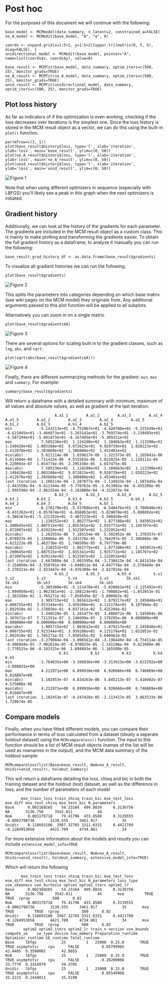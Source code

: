 # Post hoc

For the purposes of this document we will continue with the following:
```  
base_model <- MCMmodel(data_summary, n_latent=2, constrained_a=FALSE)
no_A_model <- MCMedit(base_model, "A", "a", 0)

coords <- expand.grid(x=1:5+2, y=1:5+2)[upper.tri(matrix(0, 5, 5), diag=FALSE), ]
unidirectional_model <- MCMedit(base_model, pointer="A", name=list(coords$x, coords$y), value=0)

base_result <- MCMfit(base_model, data_summary, optim_iters=c(500, 25), monitor_grads=TRUE)
no_A_result <- MCMfit(no_A_model, data_summary, optim_iters=c(500, 25), monitor_grads=TRUE)
unid_result <- MCMfit(unidirectional_model, data_summary, optim_iters=c(500, 25), monitor_grads=TRUE)
```

## Plot loss history

As far as indicators of if the optimization is even working, checking if the loss decreases over iterations is the simplest one. Since the loss history is stored in the MCM result object as a vector, we can do this using the built-in `plot()` function.
```
par(mfrow=c(3, 1))
plot(base_result$history$loss, type='l', xlab='iteration', ylab='loss', main='base_result', ylim=c(0, 50))
plot(no_A_result$history$loss, type='l', xlab='iteration', ylab='loss', main='no_A_result', ylim=c(0, 50))
plot(unid_result$history$loss, type='l', xlab='iteration', ylab='loss', main='unid_result', ylim=c(0, 50))
```

![Figure 1](https://raw.githubusercontent.com/zenabtamimy/MCMSEM/dev-torch/imgs/5.Figure1.png)

Note that when using different optimizers in sequence (especially with LBFGS) you'll likely see a peak in this graph when the next optimizers is initiated.

## Gradient history

Additionally, we can look at the history of the gradients for each parameter. The gradients are included in the MCM result object as a custom class. This is mainly to make plotting and transforming the gradients easier.
To obtain the full gradient history as a dataframe, to analyze it manually you can run the following:

``` 
base_result_grad_history_df <- as.data.frame(base_result$gradients)
```

To visualize all gradient histories we can run the following.

``` 
plot(base_result$gradients)
```

![Figure 2](https://raw.githubusercontent.com/zenabtamimy/MCMSEM/dev-torch/imgs/5.Figure2.png)

This splits the parameters into categories depending on which base matrix (see wiki pages on the MCM model) they originate from. Any additional arguments passed to this plot function will be applied to all subplots.

Alternatively you can zoom in on a single matrix.

``` 
plot(base_result$gradients$A)
```

![Figure 3](https://raw.githubusercontent.com/zenabtamimy/MCMSEM/dev-torch/imgs/5.Figure3.png)

There are several options for scaling built in to the gradient classes, such as `log`, `abs`, and `sqrt`:
``` 
plot(sqrt(abs(base_result$gradients$A)))
``` 

![Figure 4](https://raw.githubusercontent.com/zenabtamimy/MCMSEM/dev-torch/imgs/5.Figure4.png)

Finally, there are different summarizing methods for the gradient: `min`, `max` and `summary`. For example:
``` 
summary(base_result$gradients)
```

Will return a dataframe with a detailed summary with minimum, maximum of all values and absolute values, as well as gradient at the last iteration:
```
                      A.a1_1        A.a1_2        A.a1_3        A.a1_4        A.a1_5        A.a2_2        A.a2_3        A.a2_4        A.a2_5        A.b1_2        A.b1_3        A.b1_4        A.b1_5
min            -5.143213e+01 -4.752067e+01 -4.420788e+01 -5.223549e+01 -4.621045e+01 -3.466873e+01 -3.283141e+01 -3.769374e+01 -3.238495e+01 -5.587294e+01 -5.091473e+01 -6.167405e+01 -5.389321e+01
max             7.585236e+01  1.124280e+02  1.104663e+02  1.113398e+02  1.149420e+02  1.003268e+02  9.872623e+01  9.929739e+01  1.020223e+02  1.412878e+02  1.383869e+02  1.388800e+02  1.453401e+02
min(abs)        5.621114e-06  1.659617e-06  1.322373e-05  1.165841e-06  5.611684e-06  1.711422e-06  4.531583e-06  1.022825e-05  1.128111e-05  9.220093e-07  1.654774e-05  2.295338e-05  1.657475e-05
max(abs)        7.585236e+01  1.124280e+02  1.104663e+02  1.113398e+02  1.149420e+02  1.003268e+02  9.872623e+01  9.929739e+01  1.020223e+02  1.412878e+02  1.383869e+02  1.388800e+02  1.453401e+02
last iteration -1.108114e-04 -1.287877e-04 -1.134933e-04 -1.587445e-04 -2.443558e-04 -6.612344e-05 -3.770762e-05 -1.013982e-04 -6.455206e-05 -2.995590e-04 -2.861554e-04 -3.193808e-04 -4.322873e-04
                      A.b2_1        A.b2_3        A.b2_4        A.b2_5        A.b3_1        A.b3_2        A.b3_4        A.b3_5        A.b4_1        A.b4_2        A.b4_3        A.b4_5        A.b5_1
min            -6.176170e+01 -5.437886e+01 -6.540476e+01 -5.780648e+01 -6.431362e+01 -6.057674e+01 -6.656063e+01 -5.829870e+01 -5.806892e+01 -5.388167e+01 -5.221352e+01 -5.407223e+01 -5.598459e+01
max             1.210252e+02  1.862775e+02  1.877108e+02  1.945052e+02  1.200645e+02  1.887515e+02  1.855341e+02  1.925772e+02  1.185707e+02  1.872007e+02  1.829224e+02  1.912507e+02  1.222052e+02
min(abs)        2.282555e-06  7.185154e-06  5.502952e-06  1.378357e-07  1.078937e-05  1.328066e-06  5.343370e-05  1.764297e-05  2.306886e-06  4.621223e-06  1.463736e-05  1.746509e-05  8.797739e-06
max(abs)        1.210252e+02  1.862775e+02  1.877108e+02  1.945052e+02  1.200645e+02  1.887515e+02  1.855341e+02  1.925772e+02  1.185707e+02  1.872007e+02  1.829224e+02  1.912507e+02  1.222052e+02
last iteration -2.667808e-04 -2.801595e-04 -3.738813e-04 -4.841434e-04 -3.154050e-04 -3.559701e-04 -3.840011e-04 -4.847776e-04 -2.578460e-04 -3.270321e-04 -2.933447e-04 -4.476309e-04 -2.627824e-04
                      A.b5_2        A.b5_3        A.b5_4          S.s1          S.s2          S.s3          S.s4          S.s5        Sk.sk1        Sk.sk2        Sk.sk3        Sk.sk4        Sk.sk5
min            -5.305309e+01 -5.121470e+01 -5.828861e+01 -2.115492e+01 -1.994950e+01 -1.962381e+01 -2.188124e+01 -1.790882e+01 -1.652053e-01 -2.363268e-02 -1.765271e-01 -7.858545e-02 -5.690962e-02
max             1.905715e+02  1.865612e+02  1.879217e+02  2.245840e+01  4.006755e+01  3.923344e+01  3.959208e+01  4.115178e+01  9.197994e-02  2.892910e-02  1.378856e-01  4.837161e-02  5.425204e-02
min(abs)        1.340220e-05  1.281477e-05  3.486872e-06  1.545064e-06  1.387671e-07  7.711351e-07  2.146699e-07  2.179295e-06  0.000000e+00  0.000000e+00  0.000000e+00  0.000000e+00  0.000000e+00
max(abs)        1.905715e+02  1.865612e+02  1.879217e+02  2.245840e+01  4.006755e+01  3.923344e+01  3.959208e+01  4.115178e+01  1.652053e-01  2.892910e-02  1.765271e-01  7.858545e-02  5.690962e-02
last iteration -3.279084e-04 -3.006561e-04 -3.196449e-04 -6.734114e-05 -9.906944e-05 -7.002614e-05 -8.970825e-05 -1.141196e-04  9.421608e-06 -2.770525e-06 -8.193325e-06  1.694891e-06  1.165568e-05
                        K.k1          K.k2          K.k3          K.k4          K.k5
min            -3.764635e+00 -3.166836e+00 -3.313023e+00 -3.622292e+00 -3.098831e+00
max             4.212971e+00  6.899916e+00  6.926666e+00  6.746869e+00  6.816867e+00
min(abs)        1.102453e-07  4.834263e-06  5.845213e-07  5.410402e-07  4.575806e-06
max(abs)        4.212971e+00  6.899916e+00  6.926666e+00  6.746869e+00  6.816867e+00
last iteration  1.102453e-07 -4.247428e-05 -2.113427e-05  3.863533e-06  1.728674e-05
```

## Compare models

Finally, when you have fitted different models, you can compare their performance in terms of loss calculated from a dataset (ideally a seperate holdout dataset) using the `MCMcompareloss()` function.
The input to this function should be a list of MCM result objects (names of the list will be used as rownames in the output), and the MCM data summary of the holdout sample: 
``` 
MCMcompareloss(list(Base=base_result, NoA=no_A_result, Unidir=unid_result), holdout_summary)
```

This will return a dataframe detailing the loss, chisq and bic in both the training dataset and the holdout (test) dataset, as well as the difference in loss, and the number of parameters of each model
``` 
       mse_train_loss train_chisq train_bic mse_test_loss      mse_diff mse_test_chisq mse_test_bic N_parameters
Base      0.002169265    54.23164  499.8034     0.3136756            NA       3136.756     3542.011           44
NoA       0.003176718    79.41796  433.8500     0.3139555 -0.0002798736       3139.555     3461.917           35
Unidir    0.118693106  2967.32765 3311.6331     0.4421709 -0.1284953058       4421.709     4734.861           34
```

For more extensive information about the models and results you can include `extensive_model_info=TRUE`
``` 
MCMcompareloss(list(Base=base_result, NoA=no_A_result, Unidir=unid_result), holdout_summary, extensive_model_info=TRUE)
```

Which will return the following
``` 
       mse_train_loss train_chisq train_bic mse_test_loss      mse_diff mse_test_chisq mse_test_bic N_parameters loss_type use_skewness use_kurtosis optim1 optim1_iters optim1_lr
Base      0.002169265    54.23164  499.8034     0.3136756            NA       3136.756     3542.011           44       mse         TRUE         TRUE  rprop          500      0.02
NoA       0.003176718    79.41796  433.8500     0.3139555 -0.0002798736       3139.555     3461.917           35       mse         TRUE         TRUE  rprop          500      0.02
Unidir    0.118693106  2967.32765 3311.6331     0.4421709 -0.1284953058       4421.709     4734.861           34       mse         TRUE         TRUE  rprop          500      0.02
        optim2 optim2_iters optim2_lr train_n version use_bounds compute_se    se_type device low_memory Preparation_runtime Optimizer_runtime SE_runtime Total_runtime
Base     lbfgs           25         1   25000  0.25.0       TRUE       TRUE asymptotic    cpu      FALSE          0.05799985           42.4485  0.3590002       42.8655
NoA      lbfgs           25         1   25000  0.25.0       TRUE       TRUE asymptotic    cpu      FALSE          0.26200008           33.7770  0.3314979       34.3705
Unidir   lbfgs           25         1   25000  0.25.0       TRUE       TRUE asymptotic    cpu      FALSE          0.05549908           35.2225  0.2410011       35.5190
```

